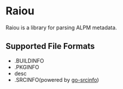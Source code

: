# Raiou

Raiou is a library for parsing ALPM metadata.

## Supported File Formats

- .BUILDINFO
- .PKGINFO
- desc
- .SRCINFO(powered by [go-srcinfo](github.com/Morganamilo/go-srcinfo))
